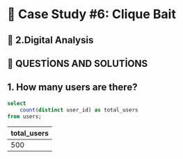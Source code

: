  # 📌 Case Study #6: Clique Bait

## 📌 2.Digital Analysis

 ## 📌 QUESTİONS AND SOLUTİONS 

## 1. How many users are there?

```sql
select 
    count(distinct user_id) as total_users 
from users;
```
| total_users |
|-------------|
|         500 |

